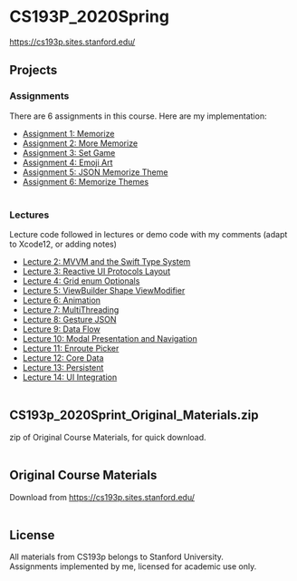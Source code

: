 # CS193P_2020Spring

https://cs193p.sites.stanford.edu/

## Projects
### Assignments 
There are 6 assignments in this course. Here are my implementation:
 * [Assignment 1: Memorize](https://github.com/EpiGardenia/CS193P_2020Spring/tree/master/Projects/Assignments/CS193p_2020_Assignment1)
 * [Assignment 2: More Memorize](https://github.com/EpiGardenia/CS193P_2020Spring/tree/master/Projects/Assignments/CS193p_2020_Assignment2)
 * [Assignment 3: Set Game](https://github.com/EpiGardenia/CS193P_2020Spring/tree/master/Projects/Assignments/Assignment3_SetGame)
 * [Assignment 4: Emoji Art](https://github.com/EpiGardenia/CS193P_2020Spring/tree/master/Projects/Assignments/Assignment4_EmojiArt)
 * [Assignment 5: JSON Memorize Theme](https://github.com/EpiGardenia/CS193P_2020Spring/tree/master/Projects/Assignments/Assignemnt5_JSON_Memorize_Theme)
 * [Assignment 6: Memorize Themes](https://github.com/EpiGardenia/CS193P_2020Spring/tree/master/Projects/Assignments/Assignment6_MemorizeThemes)
<br><br>

### Lectures
Lecture code followed in lectures or demo code with my comments (adapt to Xcode12, or adding notes)
* [Lecture 2: MVVM and the Swift Type System](https://github.com/EpiGardenia/CS193P_2020Spring/tree/master/Projects/Lectures/Lecture2)
* [Lecture 3: Reactive UI Protocols Layout](https://github.com/EpiGardenia/CS193P_2020Spring/tree/master/Projects/Lectures/Lecture3)
* [Lecture 4: Grid enum Optionals](https://github.com/EpiGardenia/CS193P_2020Spring/tree/master/Projects/Lectures/Lecture4)
* [Lecture 5: ViewBuilder Shape ViewModifier](https://github.com/EpiGardenia/CS193P_2020Spring/tree/master/Projects/Lectures/Lecture5)
* [Lecture 6: Animation](https://github.com/EpiGardenia/CS193P_2020Spring/tree/master/Projects/Lectures/Lecture6)
* [Lecture 7: MultiThreading](https://github.com/EpiGardenia/CS193P_2020Spring/tree/master/Projects/Lectures/Lecture7)
* [Lecture 8: Gesture JSON](https://github.com/EpiGardenia/CS193P_2020Spring/tree/master/Projects/Lectures/Lecture8)
* [Lecture 9: Data Flow](https://github.com/EpiGardenia/CS193P_2020Spring/tree/master/Projects/Lectures/Lecture9)
* [Lecture 10: Modal Presentation and Navigation](https://github.com/EpiGardenia/CS193P_2020Spring/tree/master/Projects/Lectures/Lecture10)
* [Lecture 11: Enroute Picker](https://github.com/EpiGardenia/CS193P_2020Spring/tree/master/Projects/Lectures/Lecture11)
* [Lecture 12: Core Data](https://github.com/EpiGardenia/CS193P_2020Spring/tree/master/Projects/Lectures/Lecture12)
* [Lecture 13: Persistent](https://github.com/EpiGardenia/CS193P_2020Spring/tree/master/Projects/Lectures/Lecture13)
* [Lecture 14: UI Integration](https://github.com/EpiGardenia/CS193P_2020Spring/tree/master/Projects/Lectures/Lecture14)
<br><br>
## CS193p_2020Sprint_Original_Materials.zip
zip of Original Course Materials, for quick download.
<br><br>

## Original Course Materials
Download from https://cs193p.sites.stanford.edu/
<br><br>


## License
All materials from CS193p belongs to Stanford University.<br>
Assignments implemented by me, licensed for academic use only.
